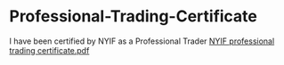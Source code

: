 # Professional-Trading-Certificate
I have been certified by NYIF as a Professional Trader
[NYIF professional trading certificate.pdf](https://github.com/karthikampolu/Professional-Trading-Certificate/files/14811224/NYIF.professional.trading.certificate.pdf)
